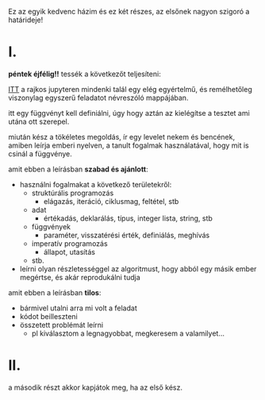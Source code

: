Ez az egyik kedvenc házim és ez két részes, az elsőnek nagyon szigoró a határideje!

# I.

**péntek éjfélig!!** tessék a következőt teljesíteni:

[ITT](https://rajk.uni-corvinus.hu:8888/user/rajkjupyter/tree/notebooks/prog1-2019f/course7_tasks) 
a rajkos jupyteren mindenki talál egy elég egyértelmű, és remélhetőleg viszonylag
egyszerű feladatot névreszóló mappájában. 

itt egy függvényt kell definiálni, úgy hogy aztán az kielégítse a tesztet ami utána ott
szerepel.

miután kész a tökéletes megoldás, ír egy levelet nekem és bencének, amiben leírja
emberi nyelven, a tanult fogalmak használatával, hogy mit is csinál a függvénye.

amit ebben a leírásban **szabad és ajánlott**:
- használni fogalmakat a következő területekről:
  - struktúrális programozás
    - elágazás, iteráció, ciklusmag, feltétel, stb
  - adat
    - értékadás, deklarálás, típus, integer lista, string, stb
  - függvények
    - paraméter, visszatérési érték, definiálás, meghívás
  - imperatív programozás
    - állapot, utasítás
  - stb.
- leírni olyan részletességgel az algoritmust, hogy abból egy másik ember megértse, 
és akár reprodukálni tudja

amit ebben a leírásban **tilos**:
- bármivel utalni arra mi volt a feladat
- kódot beilleszteni
- összetett problémát leírni
  - pl kiválasztom a legnagyobbat, megkeresem a valamilyet...
  

# II.

a második részt akkor kapjátok meg, ha az első kész.